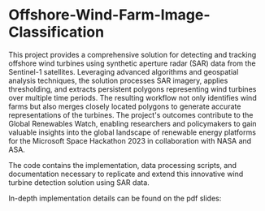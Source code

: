 # Offshore-Wind-Farm-Image-Classification

This project provides a comprehensive solution for detecting and tracking offshore wind turbines using synthetic aperture radar (SAR) data from the Sentinel-1 satellites. Leveraging advanced algorithms and geospatial analysis techniques, the solution processes SAR imagery, applies thresholding, and extracts persistent polygons representing wind turbines over multiple time periods. The resulting workflow not only identifies wind farms but also merges closely located polygons to generate accurate representations of the turbines. The project's outcomes contribute to the Global Renewables Watch, enabling researchers and policymakers to gain valuable insights into the global landscape of renewable energy platforms for the Microsoft Space Hackathon 2023 in collaboration with NASA and ASA. 

The code contains the implementation, data processing scripts, and documentation necessary to replicate and extend this innovative wind turbine detection solution using SAR data.

In-depth implementation details can be found on the pdf slides: 

